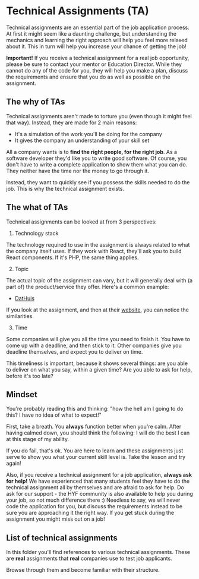 # Technical Assignments (TA)

Technical assignments are an essential part of the job application process. At first it might seem like a daunting challenge, but understanding the mechanics and learning the right approach will help you feel more relaxed about it. This in turn will help you increase your chance of getting the job!

**Important!** If you receive a technical assignment for a real job opportunity, please be sure to contact your mentor or Education Director. While they cannot do any of the code for you, they will help you make a plan, discuss the requirements and ensure that you do as well as possible on the assignment. 

## The why of TAs

Technical assignments aren't made to torture you (even though it might feel that way). Instead, they are made for 2 main reasons:

- It's a simulation of the work you'll be doing for the company
- It gives the company an understanding of your skill set

All a company wants is to **find the right people, for the right job**. As a software developer they'd like you to write good software. Of course, you don't have to write a complete application to show them what you can do. They neither have the time nor the money to go through it.

Instead, they want to quickly see if you possess the skills needed to do the job. This is why the technical assignment exists.

## The what of TAs

Technical assignments can be looked at from 3 perspectives:

1. Technology stack

The technology required to use in the assignment is always related to what the company itself uses. If they work with React, they'll ask you to build React components. If it's PHP, the same thing applies.

2. Topic

The actual topic of the assignment can vary, but it will generally deal with (a part of) the product/service they offer. Here's a common example:

- [DatHuis](https://github.com/robvk/dh-frontend-assignment)

If you look at the assignment, and then at their [website](https://www.dathuis.nl), you can notice the similarities.

3. Time

Some companies will give you all the time you need to finish it. You have to come up with a deadline, and then stick to it. Other companies give you deadline themselves, and expect you to deliver on time.

This timeliness is important, because it shows several things: are you able to deliver on what you say, within a given time? Are you able to ask for help, before it's too late?

## Mindset

You're probably reading this and thinking: "how the hell am I going to do this? I have no idea of what to expect!"

First, take a breath. You **always** function better when you're calm. After having calmed down, you should think the following: I will do the best I can at this stage of my ability.

If you do fail, that's ok. You are here to learn and these assignments just serve to show you what your current skill level is. Take the lesson and try again!

Also, if you receive a technical assignment for a job application, **always ask for help!** We have experienced that many students feel they have to do the technical assignment all by themselves and are afraid to ask for help. Do ask for our support - the HYF community is also available to help you during your job, so not much difference there :) Needless to say, we will never code the application for you, but discuss the requirements instead to be sure you are approaching it the right way. If you get stuck during the assignment you might miss out on a job!

## List of technical assignments

In this folder you'll find references to various technical assignments. These are **real** assignments that **real** companies use to test job applicants.

Browse through them and become familiar with their structure.
